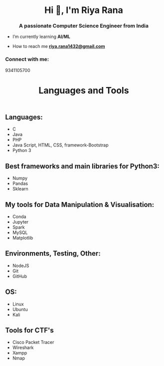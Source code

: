 <h1 align="center">Hi 👋, I'm Riya Rana</h1>
<h3 align="center">A passionate Computer Science Engineer from India</h3>


- I’m currently learning **AI/ML**

- How to reach me **riya.rana1432@gmail.com**


<h3 align="left">Connect with me:</h3>
<p>9341105700</p>
</p>

<header>
    <h1>Languages and Tools</h1>
  </header>
  <main>
    <h2>Languages:</h2>
    <ul>
      <li>C</li>
      <li>Java</li>
      <li>PHP</li>
      <li>Java Script, HTML, CSS, framework-Bootstrap</li>
      <li>Python 3</li>
    </ul>
    <h2>Best frameworks and main libraries for Python3:</h2>
    <ul>
      <li>Numpy</li>
      <li>Pandas</li>
      <li>Sklearn</li>
    </ul>
    <h2>My tools for Data Manipulation & Visualisation:</h2>
    <ul>
      <li>Conda</li>
      <li>Jupyter</li>
      <li>Spark</li>
      <li>MySQL</li>
      <li>Matplotlib</li>
    </ul>
    <h2>Environments, Testing, Other:</h2>
    <ul>
      <li>NodeJS</li>
      <li>Git</li>
      <li>GitHub</li>
    </ul>
    <h2>OS:</h2>
    <ul>
      <li>Linux</li>
      <li>Ubuntu</li>
      <li>Kali</li>
    </ul>
    <h2>Tools for CTF's</h2>
    <ul>
      <li>Cisco Packet Tracer</li>
      <li>Wireshark</li>
      <li>Xampp</li>
      <li>Nmap</li>
    </ul>
  </main>
  
